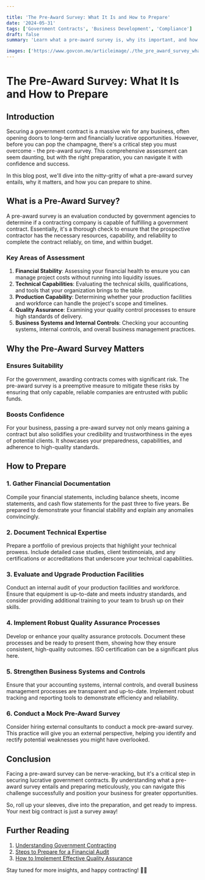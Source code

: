 ```yaml
---

title: 'The Pre-Award Survey: What It Is and How to Prepare'
date: '2024-05-31'
tags: ['Government Contracts', 'Business Development', 'Compliance']
draft: false
summary: 'Learn what a pre-award survey is, why its important, and how to best prepare your business to ace it and land that all-important government contract.'

images: ['https://www.govcon.me/articleimage/./the_pre_award_survey_what_it_is_and_how_to_prepare.webp']
---
```


# The Pre-Award Survey: What It Is and How to Prepare

## Introduction

Securing a government contract is a massive win for any business, often opening doors to long-term and financially lucrative opportunities. However, before you can pop the champagne, there's a critical step you must overcome - the pre-award survey. This comprehensive assessment can seem daunting, but with the right preparation, you can navigate it with confidence and success.

In this blog post, we'll dive into the nitty-gritty of what a pre-award survey entails, why it matters, and how you can prepare to shine.

## What is a Pre-Award Survey?

A pre-award survey is an evaluation conducted by government agencies to determine if a contracting company is capable of fulfilling a government contract. Essentially, it's a thorough check to ensure that the prospective contractor has the necessary resources, capability, and reliability to complete the contract reliably, on time, and within budget.

### Key Areas of Assessment

1. **Financial Stability**: Assessing your financial health to ensure you can manage project costs without running into liquidity issues.
2. **Technical Capabilities**: Evaluating the technical skills, qualifications, and tools that your organization brings to the table.
3. **Production Capability**: Determining whether your production facilities and workforce can handle the project's scope and timelines.
4. **Quality Assurance**: Examining your quality control processes to ensure high standards of delivery.
5. **Business Systems and Internal Controls**: Checking your accounting systems, internal controls, and overall business management practices.

## Why the Pre-Award Survey Matters

### Ensures Suitability

For the government, awarding contracts comes with significant risk. The pre-award survey is a preemptive measure to mitigate these risks by ensuring that only capable, reliable companies are entrusted with public funds.

### Boosts Confidence

For your business, passing a pre-award survey not only means gaining a contract but also solidifies your credibility and trustworthiness in the eyes of potential clients. It showcases your preparedness, capabilities, and adherence to high-quality standards.

## How to Prepare

### 1. Gather Financial Documentation

Compile your financial statements, including balance sheets, income statements, and cash flow statements for the past three to five years. Be prepared to demonstrate your financial stability and explain any anomalies convincingly.

### 2. Document Technical Expertise

Prepare a portfolio of previous projects that highlight your technical prowess. Include detailed case studies, client testimonials, and any certifications or accreditations that underscore your technical capabilities.

### 3. Evaluate and Upgrade Production Facilities

Conduct an internal audit of your production facilities and workforce. Ensure that equipment is up-to-date and meets industry standards, and consider providing additional training to your team to brush up on their skills.

### 4. Implement Robust Quality Assurance Processes

Develop or enhance your quality assurance protocols. Document these processes and be ready to present them, showing how they ensure consistent, high-quality outcomes. ISO certification can be a significant plus here.

### 5. Strengthen Business Systems and Controls

Ensure that your accounting systems, internal controls, and overall business management processes are transparent and up-to-date. Implement robust tracking and reporting tools to demonstrate efficiency and reliability.

### 6. Conduct a Mock Pre-Award Survey

Consider hiring external consultants to conduct a mock pre-award survey. This practice will give you an external perspective, helping you identify and rectify potential weaknesses you might have overlooked.

## Conclusion

Facing a pre-award survey can be nerve-wracking, but it's a critical step in securing lucrative government contracts. By understanding what a pre-award survey entails and preparing meticulously, you can navigate this challenge successfully and position your business for greater opportunities.

So, roll up your sleeves, dive into the preparation, and get ready to impress. Your next big contract is just a survey away!

## Further Reading

1. [Understanding Government Contracting](https://www.sba.gov/federal-contracting)
2. [Steps to Prepare for a Financial Audit](https://www.investopedia.com/terms/f/financialaudit.asp)
3. [How to Implement Effective Quality Assurance](https://asq.org/quality-resources/quality-assurance)

Stay tuned for more insights, and happy contracting! 🚀💼